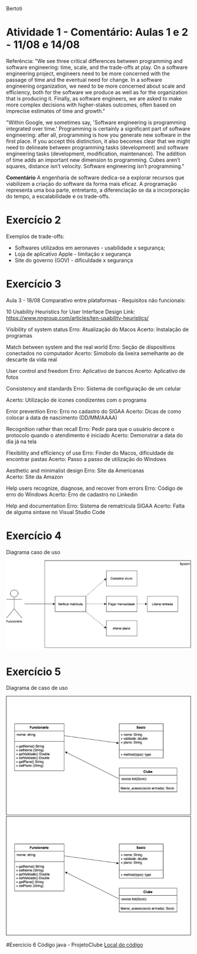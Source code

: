 Bertoti
# Atividade 1 - Comentário: Aulas 1 e 2 - 11/08 e 14/08

Referência: 
"We see three critical differences between programming and software engineering: time, scale, and the trade-offs at play. On a software engineering project, engineers need to be more concerned with the passage of time and the eventual need for change. In a software engineering organization, we need to be more concerned about scale and efficiency, both for the software we produce as well as for the organization that is producing it. Finally, as software engineers, we are asked to make more complex decisions with higher-stakes outcomes, often based on imprecise estimates of time and growth."

"Within Google, we sometimes say, 'Software engineering is programming integrated over time.' Programming is certainly a significant part of software engineering: after all, programming is how you generate new software in the first place. If you accept this distinction, it also becomes clear that we might need to delineate between programming tasks (development) and software engineering tasks (development, modification, maintenance). The addition of time adds an important new dimension to programming. Cubes aren’t squares, distance isn’t velocity. Software engineering isn’t programming."

**Comentário**
  A engenharia de software dedica-se a explorar recursos que viabilizem a criação do software da forma mais eficaz. A programação representa uma boa parte, entretanto, a diferenciação se da a incorporação do tempo, a escalabilidade e os trade-offs.

# Exercício 2
Exemplos de trade-offs:
- Softwares utilizados em aeronaves - usabilidade x segurança;
- Loja de aplicativo Apple - limitação x segurança
- Site do governo (GOV) - dificuldade x segurança


# Exercício 3
Aula 3 - 18/08
Comparativo entre plataformas - Requisitos não funcionais:

10 Usability Heuristics for User Interface Design 
Link: https://www.nngroup.com/articles/ten-usability-heuristics/

Visibility of system status 
Erro: Atualização do Macos
Acerto: Instalação de programas 

Match between system and the real world
Erro: Seção de dispositivos conectados no computador
Acerto: Símobolo da lixeira semelhante ao de descarte da vida real

User control and freedom
Erro: Aplicativo de bancos
Acerto: Aplicativo de fotos

Consistency and standards
Erro: Sistema de configuração de um celular 

Acerto: Utilização de ícones condizentes com o programa

Error prevention
Erro: Erro no cadastro do SIGAA
Acerto: Dicas de como colocar a data de nascimento (DD/MM/AAAA)

Recognition rather than recall
Erro: Pedir para que o usuário decore o protocolo quando o atendimento é iniciado 
Acerto: Demonstrar a data do dia já na tela 

Flexibility and efficiency of use
Erro: Finder do Macos, dificuldade de encontrar pastas
Acerto: Passo a passo de utilização do Windows

Aesthetic and minimalist design
Erro: Site da Americanas    
Acerto: Site da Amazon 

Help users recognize, diagnose, and recover from errors
Erro: Código de erro do Windows
Acerto: Erro de cadastro no Linkedin

Help and documentation
Erro: Sistema de rematrícula SIGAA
Acerto: Falta de alguma sintaxe no Visual Studio Code


# Exercício 4
Diagrama caso de uso

<img src="/Engenharia_SW/Image/diagrama_caso_de_uso.png" alt="">


# Exercício 5 
Diagrama de caso de uso

<img src="/Engenharia_SW/Image/DiagramaDeClasse1.png" alt="Versão 1">


<img src="/Engenharia_SW/Image/Diagrama_de_classe2.0.png" alt="Versão 2">


#Exercício 6
Código java - ProjetoClube
[Local do código](https://github.com/LuisPGuimaraes/Bertoti/tree/main/Engenharia_SW/ProjetoClube)